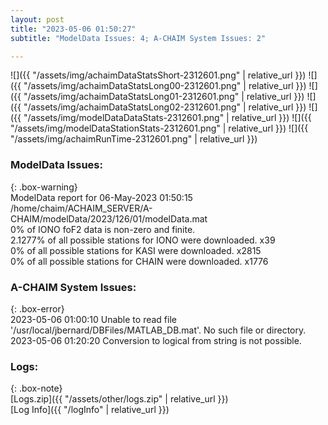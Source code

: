 ```yaml
---
layout: post
title: "2023-05-06 01:50:27"
subtitle: "ModelData Issues: 4; A-CHAIM System Issues: 2"

---
```


![]({{ "/assets/img/achaimDataStatsShort-2312601.png" | relative_url }})
![]({{ "/assets/img/achaimDataStatsLong00-2312601.png" | relative_url }})
![]({{ "/assets/img/achaimDataStatsLong01-2312601.png" | relative_url }})
![]({{ "/assets/img/achaimDataStatsLong02-2312601.png" | relative_url }})
![]({{ "/assets/img/modelDataDataStats-2312601.png" | relative_url }})
![]({{ "/assets/img/modelDataStationStats-2312601.png" | relative_url }})
![]({{ "/assets/img/achaimRunTime-2312601.png" | relative_url }})


### ModelData Issues:  
  
{: .box-warning}  
 ModelData report for 06-May-2023 01:50:15   
 /home/chaim/ACHAIM_SERVER/A-CHAIM/modelData/2023/126/01/modelData.mat   
 0% of IONO foF2 data is non-zero and finite.   
 2.1277% of all possible stations for IONO were downloaded. x39   
 0% of all possible stations for KASI were downloaded. x2815   
 0% of all possible stations for CHAIN were downloaded. x1776   
  
### A-CHAIM System Issues:  
  
{: .box-error}  
2023-05-06 01:00:10 Unable to read file '/usr/local/jbernard/DBFiles/MATLAB_DB.mat'. No such file or directory.  
2023-05-06 01:20:20 Conversion to logical from string is not possible.  

### Logs:  
  
{: .box-note}  
[Logs.zip]({{ "/assets/other/logs.zip" | relative_url }})  
[Log Info]({{ "/logInfo" | relative_url }})  
